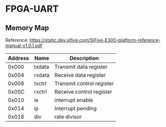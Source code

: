 # FPGA-UART

## Memory Map

Reference: <https://static.dev.sifive.com/SiFive-E300-platform-reference-manual-v1.0.1.pdf>


| Address | Name   | Description               |
| ------- | ------ | ------------------------- |
| 0x000   | txdata | Transmit data register    |
| 0x004   | rxdata | Receive data register     |
| 0x008   | txctrl | Transmit control register |
| 0x00C   | rxctrl | Receive control register  |
| 0x010   | ie     | interrupt enable          |
| 0x014   | ip     | Interrupt pending         |
| 0x018   | div    | rate divisor              |
